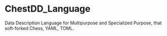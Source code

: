 # ChestDD_Language
Data Description Language for Multipurpose and Specialized Purpose, that soft-forked Chess, YAML, TOML.
